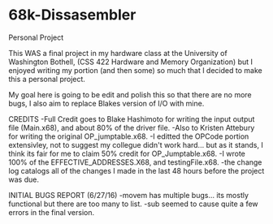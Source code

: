 # 68k-Dissasembler

Personal Project

This WAS a final project in my hardware class at the University of Washington Bothell, (CSS 422 Hardware and Memory Organization) 
but I enjoyed writing my portion (and then some) so much that I decided to make this a personal project. 

My goal here is going to be edit and polish this so that there are no more bugs, I also aim to replace Blakes version of I/O with mine. 

CREDITS
-Full Credit goes to Blake Hashimoto for writing the input output file (Main.x68), and about 80% of the driver file. 
-Also to Kristen Attebury for writing the original OP_jumptable.x68.
-I editted the OPCode portion extensivley, not to suggest my collegue didn't work hard... 
  but as it stands, I think its fair for me to claim 50% credit for OP_Jumptable.x68.
-I wrote 100% of the EFFECTIVE_ADDRESSES.X68, and testingFile.x68.
-the change log catalogs all of the changes I made in the last 48 hours before the project was due. 

INITIAL BUGS REPORT (6/27/16)
-movem has multiple bugs... its mostly functional but there are too many to list. 
-sub seemed to cause quite a few errors in the final version. 
